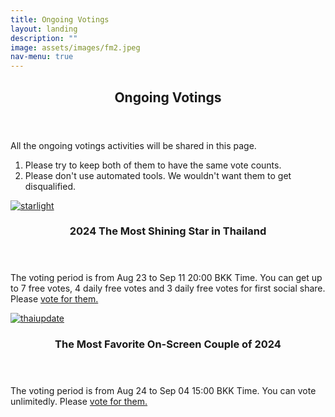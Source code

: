 ```yaml
---
title: Ongoing Votings
layout: landing
description: ""
image: assets/images/fm2.jpeg
nav-menu: true
---
```


<!-- Main -->
<div id="main">
    <section id="one">
        <div class="inner">
            <header class="major">
                <h2>Ongoing Votings</h2>
            </header>
            <p>All the ongoing votings activities will be shared in this page.</p>
            <ol>
                <li>Please try to keep both of them to have the same vote counts.</li>
                <li>Please don't use automated tools. We wouldn't want them to get disqualified.</li>
            </ol>
        </div>
    </section>
    <section id="two" class="spotlights">
        <section>
            <a href="generic.html" class="image">
                <img src="{{ 'assets/images/votestarlight.png' | relative_url }}" alt="starlight" data-position="center center"  >
            </a>
            <div class="content">
                <div class="inner">
                    <header class="major">
                        <h3>2024 The Most Shining Star in Thailand</h3>
                    </header>
                    <p>The voting period is from Aug 23 to Sep 11 20:00 BKK Time. You can get up to 7 free votes, 4 daily free votes and 3 daily free votes for first social share. Please <a href="https://www.starlightawards.asia/vote">vote for them.</a>
                    </p>
                </div>
            </div>
        </section>
        <section>
            <a href="generic.html" class="image">
                <img src="{{ 'assets/images/votethaiupdate.png' | relative_url }}" alt="thaiupdate" data-position="center center"  >
            </a>
            <div class="content">
                <div class="inner">
                    <header class="major">
                        <h3>The Most Favorite On-Screen Couple of 2024</h3>
                    </header>
                    <p>The voting period is from Aug 24 to Sep 04 15:00 BKK Time. You can vote unlimitedly. Please <a href="https://www.thaiupdate.info/favorite-couple-2024-group-3/">vote for them.</a>
                    </p>
                </div>
            </div>
        </section>
	</section>
</div>
